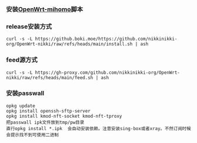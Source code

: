### 安装[OpenWrt-mihomo](https://github.com/morytyann/OpenWrt-mihomo)脚本

### release安装方式
```shell
curl -s -L https://github.boki.moe/https://github.com/nikkinikki-org/OpenWrt-nikki/raw/refs/heads/main/install.sh | ash
```
### feed源方式
```
curl -s -L https://gh-proxy.com/github.com/nikkinikki-org/OpenWrt-nikki/raw/refs/heads/main/feed.sh | ash
```


### 安装passwall
```
opkg update
opkg install openssh-sftp-server
opkg install kmod-nft-socket kmod-nft-tproxy
把passwall ipk文件放到tmp/pw目录
直行opkg install *.ipk  会自动安装依赖。注意安装sing-box或者xray。不然订阅时候会提示找不到可使用二进制
```
